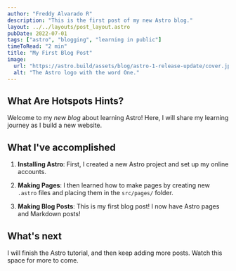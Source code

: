 ```yaml
---
author: "Freddy Alvarado R"
description: "This is the first post of my new Astro blog."
layout: ../../layouts/post_layout.astro
pubDate: 2022-07-01
tags: ["astro", "blogging", "learning in public"]
timeToRead: "2 min"
title: "My First Blog Post"
image:
  url: "https://astro.build/assets/blog/astro-1-release-update/cover.jpeg"
  alt: "The Astro logo with the word One."
---
```


## What Are Hotspots Hints?

Welcome to my _new blog_ about learning Astro! Here, I will share my learning journey as I build a new website.

## What I've accomplished

1. **Installing Astro**: First, I created a new Astro project and set up my online accounts.

2. **Making Pages**: I then learned how to make pages by creating new `.astro` files and placing them in the `src/pages/` folder.

3. **Making Blog Posts**: This is my first blog post! I now have Astro pages and Markdown posts!

## What's next

I will finish the Astro tutorial, and then keep adding more posts. Watch this space for more to come.

